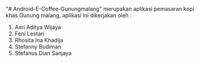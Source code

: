 "# Android-E-Coffee-Gunungmalang" 
merupakan aplikasi pemasaran kopi khas Gunung malang,
aplikasi ini dikerjakan oleh : 
1. Asri Aditya Wijaya
2. Feni Lestari
3. Rhosita Ina Khadija
4. Stefanny Budiman
5. Stefanus Dian Sanjaya
